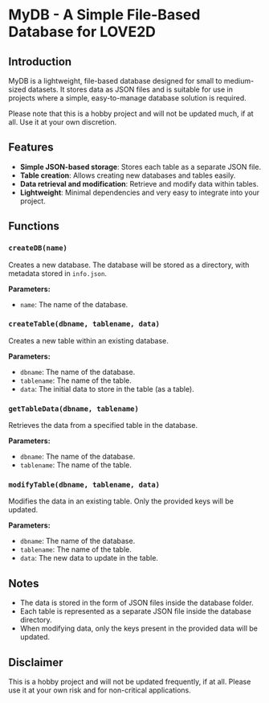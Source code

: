 # MyDB - A Simple File-Based Database for LOVE2D

## Introduction

MyDB is a lightweight, file-based database designed for small to medium-sized datasets. It stores data as JSON files and is suitable for use in projects where a simple, easy-to-manage database solution is required.

Please note that this is a hobby project and will not be updated much, if at all. Use it at your own discretion.

## Features

- **Simple JSON-based storage**: Stores each table as a separate JSON file.
- **Table creation**: Allows creating new databases and tables easily.
- **Data retrieval and modification**: Retrieve and modify data within tables.
- **Lightweight**: Minimal dependencies and very easy to integrate into your project.

## Functions

### `createDB(name)`
Creates a new database. The database will be stored as a directory, with metadata stored in `info.json`.

**Parameters:**
- `name`: The name of the database.

### `createTable(dbname, tablename, data)`
Creates a new table within an existing database.

**Parameters:**
- `dbname`: The name of the database.
- `tablename`: The name of the table.
- `data`: The initial data to store in the table (as a table).

### `getTableData(dbname, tablename)`
Retrieves the data from a specified table in the database.

**Parameters:**
- `dbname`: The name of the database.
- `tablename`: The name of the table.

### `modifyTable(dbname, tablename, data)`
Modifies the data in an existing table. Only the provided keys will be updated.

**Parameters:**
- `dbname`: The name of the database.
- `tablename`: The name of the table.
- `data`: The new data to update in the table.

## Notes

- The data is stored in the form of JSON files inside the database folder.
- Each table is represented as a separate JSON file inside the database directory.
- When modifying data, only the keys present in the provided data will be updated.

## Disclaimer

This is a hobby project and will not be updated frequently, if at all. Please use it at your own risk and for non-critical applications.
